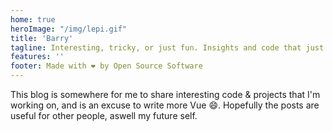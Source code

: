 ```yaml
---
home: true
heroImage: "/img/lepi.gif"
title: 'Barry'
tagline: Interesting, tricky, or just fun. Insights and code that just might come in handy again one day...
features: ''
footer: Made with ❤️ by Open Source Software
---
```



This blog is somewhere for me to share interesting code & projects that I'm working on, and is an excuse to write more Vue :smile:. Hopefully the posts are useful for other people, aswell my future self.

<posts-list-component />

<quotes-component />
